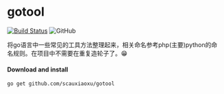 # gotool
[![Build Status](https://travis-ci.org/scauxiaoxu/gotool.svg?branch=main)](https://travis-ci.org/scauxiaoxu/gotool)
![GitHub](https://img.shields.io/github/license/scauxiaoxu/gotool)



将go语言中一些常见的工具方法整理起来，相关命名参考php(主要)python的命名规则。在项目中不需要在重复造轮子了。:grin:

#### Download and install

    go get github.com/scauxiaoxu/gotool

